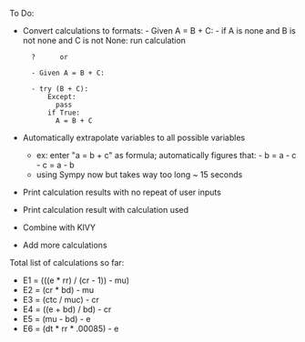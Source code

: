 To Do:

- Convert calculations to formats:
        - Given A = B + C:
        - if A is none and B is not none and C is not None:
              run calculation

        ?      or

        - Given A = B + C:

        - try (B + C):
            Except:
              pass
            if True:
              A = B + C

- Automatically extrapolate variables to all possible variables
    - ex: enter "a = b + c" as formula; automatically figures that:
          - b = a - c
          - c = a - b
    - using Sympy now but takes way too long ~ 15 seconds
- Print calculation results with no repeat of user inputs
- Print calculation result with calculation used
- Combine with KIVY
- Add more calculations

Total list of calculations so far:
  - E1 = (((e * rr) / (cr - 1)) - mu)
  - E2 = (cr * bd) - mu
  - E3 = (ctc / muc) - cr
  - E4 = ((e + bd) / bd) - cr
  - E5 = (mu - bd) - e
  - E6 = (dt * rr * .00085) - e
